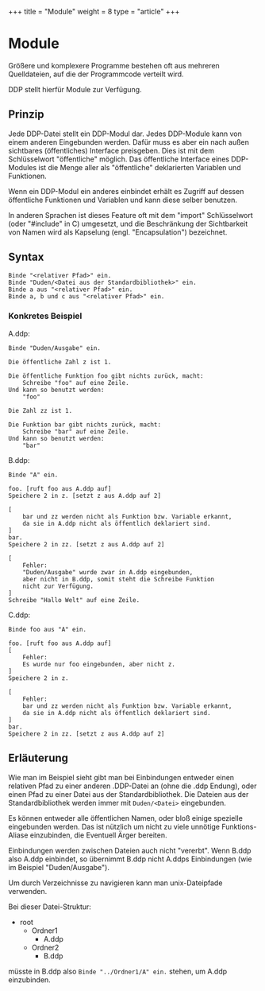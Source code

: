 +++
title = "Module"
weight = 8
type = "article"
+++

# Module

Größere und komplexere Programme bestehen oft aus mehreren Quelldateien, auf die der Programmcode verteilt wird.

DDP stellt hierfür Module zur Verfügung.

## Prinzip

Jede DDP-Datei stellt ein DDP-Modul dar.
Jedes DDP-Module kann von einem anderen Eingebunden werden.
Dafür muss es aber ein nach außen sichtbares (öffentliches) Interface preisgeben.
Dies ist mit dem Schlüsselwort "öffentliche" möglich.
Das öffentliche Interface eines DDP-Modules ist die Menge aller als "öffentliche" deklarierten Variablen und Funktionen.

Wenn ein DDP-Modul ein anderes einbindet erhält es Zugriff auf dessen öffentliche Funktionen und Variablen und kann diese
selber benutzen.

In anderen Sprachen ist dieses Feature oft mit dem "import" Schlüsselwort (oder "#include" in C) umgesetzt, und die Beschränkung der Sichtbarkeit von Namen wird als Kapselung (engl. "Encapsulation") bezeichnet.

## Syntax

```ddp
Binde "<relativer Pfad>" ein.
Binde "Duden/<Datei aus der Standardbibliothek>" ein.
Binde a aus "<relativer Pfad>" ein.
Binde a, b und c aus "<relativer Pfad>" ein.
```

### Konkretes Beispiel

A.ddp:
```ddp
Binde "Duden/Ausgabe" ein.

Die öffentliche Zahl z ist 1.

Die öffentliche Funktion foo gibt nichts zurück, macht:
	Schreibe "foo" auf eine Zeile.
Und kann so benutzt werden:
	"foo"

Die Zahl zz ist 1.

Die Funktion bar gibt nichts zurück, macht:
	Schreibe "bar" auf eine Zeile.
Und kann so benutzt werden:
	"bar"
```

B.ddp:
```ddp
Binde "A" ein.

foo. [ruft foo aus A.ddp auf]
Speichere 2 in z. [setzt z aus A.ddp auf 2]

[
	bar und zz werden nicht als Funktion bzw. Variable erkannt,
	da sie in A.ddp nicht als öffentlich deklariert sind.
]
bar. 
Speichere 2 in zz. [setzt z aus A.ddp auf 2]

[
	Fehler:
	"Duden/Ausgabe" wurde zwar in A.ddp eingebunden,
	aber nicht in B.ddp, somit steht die Schreibe Funktion
	nicht zur Verfügung.
]
Schreibe "Hallo Welt" auf eine Zeile.
```

C.ddp:
```ddp
Binde foo aus "A" ein.

foo. [ruft foo aus A.ddp auf]
[
	Fehler:
	Es wurde nur foo eingebunden, aber nicht z.
]
Speichere 2 in z.

[
	Fehler:
	bar und zz werden nicht als Funktion bzw. Variable erkannt,
	da sie in A.ddp nicht als öffentlich deklariert sind.
]
bar. 
Speichere 2 in zz. [setzt z aus A.ddp auf 2]
```

## Erläuterung

Wie man im Beispiel sieht gibt man bei Einbindungen entweder einen relativen Pfad zu einer anderen .DDP-Datei an (ohne die .ddp Endung),
oder einen Pfad zu einer Datei aus der Standardbibliothek. Die Dateien aus der Standardbibliothek werden immer mit `Duden/<Datei>` eingebunden.

Es können entweder alle öffentlichen Namen, oder bloß einige spezielle eingebunden werden.
Das ist nützlich um nicht zu viele unnötige Funktions-Aliase einzubinden, die Eventuell Ärger bereiten.

Einbindungen werden zwischen Dateien auch nicht "vererbt".
Wenn B.ddp also A.ddp einbindet, so übernimmt B.ddp nicht A.ddps Einbindungen (wie im Beispiel "Duden/Ausgabe").

Um durch Verzeichnisse zu navigieren kann man unix-Dateipfade verwenden.

Bei dieser Datei-Struktur:
- root
	- Ordner1
		- A.ddp
	- Ordner2
		- B.ddp

müsste in B.ddp also `Binde "../Ordner1/A" ein.` stehen, um A.ddp einzubinden.